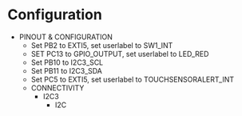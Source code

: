 # Configuration

- PINOUT & CONFIGURATION
  - Set PB2 to EXTI5, set userlabel to SW1_INT
  - SET PC13 to GPIO_OUTPUT, set userlabel to LED_RED
  - Set PB10 to I2C3_SCL
  - Set PB11 to I2C3_SDA
  - Set PC5 to EXTI5, set userlabel to TOUCHSENSORALERT_INT
  - CONNECTIVITY
    - I2C3
      - I2C
